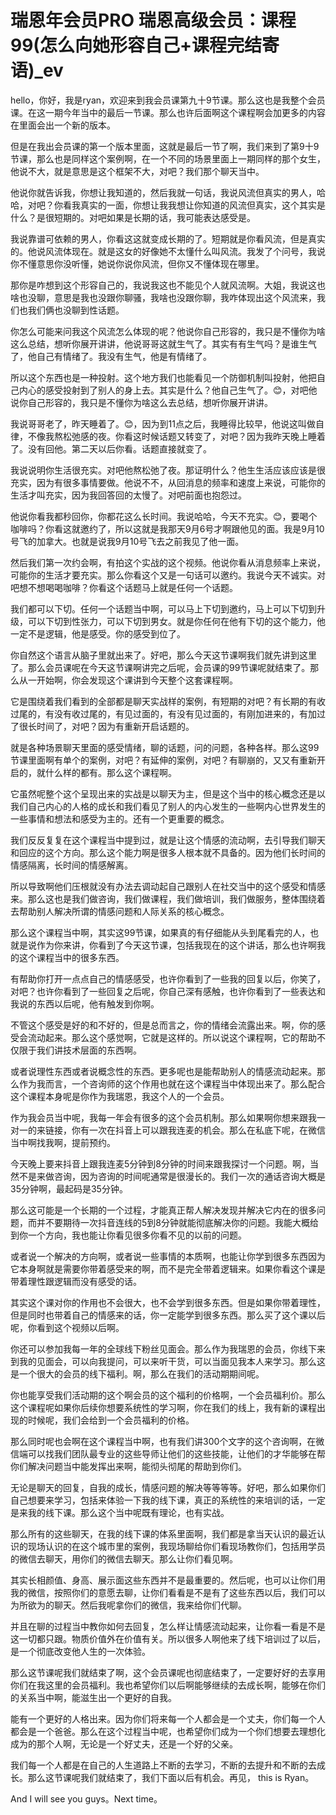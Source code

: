# 瑞恩年会员PRO 瑞恩高级会员：课程99(怎么向她形容自己+课程完结寄语)_ev

hello，你好，我是ryan，欢迎来到我会员课第九十9节课。那么这也是我整个会员课。在这一期今年当中的最后一节课。那么也许后面啊这个课程啊会加更多的内容在里面会出一个新的版本。

但是在我出会员课的第一个版本里面，这就是最后一节了啊，我们来到了第9十9节课，那么也是同样这个案例啊，在一个不同的场景里面上一期同样的那个女生，他说不大，就是意思是这个框架不大，对吧？我们那个聊天当中。

他说你就告诉我，你想让我知道的，然后我就一句话，我说风流但真实的男人，哈哈，对吧？你看我真实的一面，你想让我我想让你知道的风流但真实，这个其实是什么？是很短期的。对吧如果是长期的话，我可能表达感受是。

我说靠谱可依赖的男人，你看这这就变成长期的了。短期就是你看风流，但是真实的。他说风流体现在。就是这女的好像她不太懂什么叫风流。我发了个问号，我说你不懂意思你没听懂，她说你说你风流，但你又不懂体现在哪里。

那你是咋想到这个形容自己的，我说我这也不能见个人就风流啊。大姐，我说这也啥也没聊，意思是我也没跟你聊骚，我啥也没跟你聊，我咋体现出这个风流来，我们也我们俩也没聊到性话题。

你怎么可能来问我这个风流怎么体现的呢？他说你自己形容的，我只是不懂你为啥这么总结，想听你展开讲讲，他说哥哥这就生气了。其实有有生气吗？是谁生气了，他自己有情绪了。我没有生气，他是有情绪了。

所以这个东西也是一种投射。这个地方我们也能看见一个防御机制叫投射，他把自己内心的感受投射到了别人的身上去。其实是什么？他自己生气了。😊，对吧他说你自己形容的，我只是不懂你为啥这么去总结，想听你展开讲讲。

我说哥哥老了，昨天睡着了。😊，因为到11点之后，我睡得比较早，他说这叫做自律，不像我熬松弛感的夜。你看这时候话题又转变了，对吧？因为我昨天晚上睡着了。没有回他。第二天以后你看。话题直接就变了。

我说说明你生活很充实。对吧他熬松弛了夜。那证明什么？他生生活应该应该是很充实，因为有很多事情要做。他说不不，从回消息的频率和速度上来说，可能你的生活才叫充实，因为我回答回的太慢了。对吧前面也抱怨过。

他说你看我都秒回你，你都花这么长时间。我说哈哈，今天不充实。😊，要喝个咖啡吗？你看这就邀约了，所以这就是我那天9月6号才啊跟他见的面。我是9月10号飞的加拿大。也就是说我9月10号飞去之前我见了他一面。

然后我们第一次约会啊，有拍这个实战的这个视频。他说你看从消息频率上来说，可能你的生活才要充实。那么你看这个又是一句话可以邀约。我说今天不诚实。对吧想不想喝喝咖啡？你看这个话题马上就是任何一个话题。

我们都可以下切。任何一个话题当中啊，可以马上下切到邀约，马上可以下切到升级，可以下切到性张力，可以下切到男女。就是你任何在他有下切的这个能力，他一定不是逻辑，他是感受。你的感受到位了。

你自然这个语言从脑子里就出来了。好吧，那么今天这节课啊我们就先讲到这里了。那么会员课呢在今天这节课啊讲完之后呢，会员课的99节课呢就结束了。那么从一开始啊，你会发现这个课讲到今天整个这套课程啊。

它是围绕着我们看到的全部都是聊天实战样的案例，有短期的对吧？有长期的有收过尾的，有没有收过尾的，有见过面的，有没有见过面的，有刚加进来的，有加过了很长时间了，对吧？因为有重新开启话题的。

就是各种场景聊天里面的感受情绪，聊的话题，问的问题，各种各样。那么这99节课里面啊有单个的案例，对吧？有延伸的案例，对吧？有聊崩的，又又有重新开启的，就什么样的都有。那么这个课程啊。

它虽然呢整个这个呈现出来的实战是以聊天为主，但是这个当中的核心概念还是以我们自己内心的人格的成长和我们看见了别人的内心发生的一些啊内心世界发生的一些事情和想法和感受为主的。还有一个更重要的概念。

我们反反复复在这个课程当中提到过，就是让这个情感的流动啊，去引导我们聊天和回应的这个方向。那么这个能力啊是很多人根本就不具备的。因为他们长时间的情感隔离，长时间的情感解离。

所以导致啊他们压根就没有办法去调动起自己跟别人在社交当中的这个感受和情感来。那么这也是我们做咨询，我们做课程，我们做培训，我们做服务，整体围绕着去帮助别人解决所谓的情感问题和人际关系的核心概念。

那么这个课程当中啊，其实这99节课，如果真的有仔细能从头到尾看完的人，也就是说作为你来讲，你看到了今天这节课，包括我现在的这个讲话，那么也许啊我的这个课程当中的很多东西。

有帮助你打开一点点自己的情感感受，也许你看到了一些我的回复以后，你笑了，对吧？也许你看到了一些回复之后呢，你自己深有感触，也许你看到了一些表达和我说的东西以后呢，他有触发到你啊。

不管这个感受是好的和不好的，但是总而言之，你的情绪会流露出来。啊，你的感受会流动起来。那么这个感觉啊，它就是这样的。所以说这个课程啊，它的帮助不仅限于我们讲技术层面的东西啊。

或者说理性东西或者说概念性的东西。更多呢也是能帮助别人的情感流动起来。那么作为我而言，一个咨询师的这个作用也就在这个课程当中体现出来了。那么配合这个课程本身呢是你作为我瑞恩，我这个人的一个会员。

作为我会员当中呢，我每一年会有很多的这个会员机制。那么如果啊你想来跟我一对一的来链接，你有一次在抖音上可以跟我连麦的机会。那么在私底下呢，在微信当中啊找我啊，提前预约。

今天晚上要来抖音上跟我连麦5分钟到8分钟的时间来跟我探讨一个问题。啊，当然不是来做咨询，因为咨询的时间呢通常是很漫长的。我们一次的通话咨询大概是35分钟啊，最起码是35分钟。

那么这可能是一个长期的一个过程，才能真正帮人解决发现并解决它内在的很多问题，而并不要期待一次抖音连线的5到8分钟就能彻底解决你的问题。我能大概给到你一个方向，我也能让你看见很多你看不见的以前的问题。

或者说一个解决的方向啊，或者说一些事情的本质啊，也能让你学到很多东西因为它本身啊就是需要你带着感受来的啊，而不是完全带着逻辑来。如果你看这个课是带着理性跟逻辑而没有感受的话。

其实这个课对你的作用也不会很大，也不会学到很多东西。但是如果你带着理性，但是同时也带着自己的情感来的话，你一定能学到很多东西。那么买了这个课以后呢，你看到这个视频以后啊。

你还可以参加我每一年的全球线下粉丝见面会。那么作为我瑞恩的会员，你线下来到我的见面会，可以向我提问，可以来听干货，可以当面见我本人来学习。那么这是一个很大的会员的线下福利。啊，那么在我们的活动期期间呢。

你也能享受我们活动期的这个啊会员的这个福利的价格啊，一个会员福利价。那么这个课程呢如果你后续你想要系统性的学习啊，你在我们的线上，我有新的课程出现的时候呢，我们会给到一个会员福利的价格。

那么同时呢也会啊在这个课程当中啊，也有我们讲300个文字的这个咨询啊，在微信端可以找我们团队最专业的这些导师让他们的这些技能，让他们的才华能够在帮你们解决问题当中能发挥出来啊，能彻头彻尾的帮助到你们。

无论是聊天的回复，自我的成长，情感问题的解决等等等等。好吧，那么如果你们自己想要来学习，包括来体验一下我的线下课，真正的系统性的来培训的话，一定是来我的线下课。那么这个当中呢既有理论，也有实战。

那么所有的这些聊天，在我的线下课的体系里面啊，我们都是拿当天认识的最近认识的现场认识的在这个城市里的案例，我现场聊给你们看现场教你们，包括用学员的微信去聊天，用你们的微信去聊天。那么让你们看见啊。

其实长相颜值、身高、展示面这些东西并不是最重要的。然后呢，也可以让你们用我的微信，按照你们的意愿去聊，让你们看看是不是有了这些东西以后，我们可以为所欲为的聊天。然后我呢拿你们的微信，我来给你们代聊。

并且在聊的过程当中教你如何去回复，怎么样让情感流动起来，让你看一看是不是这一切都只跟。物质价值外在价值有关。所以很多人啊他来了线下培训过了以后，是一个彻底改变他人生的一次体验。

那么这节课呢我们就结束了啊，这个会员课呢也彻底结束了，一定要好好的去享用你们在我这里的会员福利。我也希望你们以后啊能够继续的去成长啊，能够在你们的关系当中啊，能滋生出一个更好的自我。

能有一个更好的人格出来。因为你们将来每一个人都会是一个丈夫，你们每一个人都会是一个爸爸。那么在这个过程当中呢，也希望你们成为一个你们想要去理想化成为的那个人啊，无论是一个好丈夫，还是一个好的父亲。

我们每一个人都是在自己的人生道路上不断的去学习，不断的去提升和不断的去成长。那么这节课呢我们就结束了，我们下面以后有机会。再见， this is Ryan。

And I will see you guys。Next time。